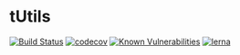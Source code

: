 # tUtils

[![Build Status](https://travis-ci.com/tyrcord/tutils.svg?branch=master)](https://travis-ci.com/tyrcord/tutils)
[![codecov](https://codecov.io/gh/tyrcord/tutils/branch/master/graph/badge.svg)](https://codecov.io/gh/tyrcord/tutils)
[![Known Vulnerabilities](https://snyk.io/test/github/tyrcord/tbloc/badge.svg?targetFile=package.json)](https://snyk.io/test/github/tyrcord/tbloc?targetFile=package.json)
[![lerna](https://img.shields.io/badge/maintained%20with-lerna-cc00ff.svg)](https://lerna.js.org/)

